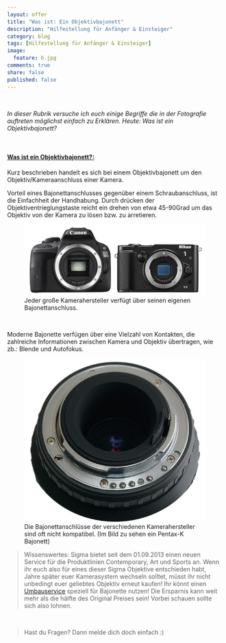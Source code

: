 ```yaml
---
layout: offer
title: "Was ist: Ein Objektivbajonett"
description: "Hilfestellung für Anfänger & Einsteiger"
category: blog
tags: [Hilfestellung für Anfänger & Einsteiger]
image:
  feature: b.jpg
comments: true
share: false
published: false
---
```

 
  


    



*In dieser Rubrik versuche ich euch einige Begriffe die in der Fotografie auftreten möglichst einfach zu Erklären. Heute: Was ist ein Objektivbajonett?* 
 
  


    








#### <a name="fenced-code-block"><u>Was ist ein Objektivbajonett?:</u></a>

Kurz beschrieben handelt es sich bei einem Objektivbajonett um den Objektiv/Kameraanschluss einer Kamera.

Vorteil eines Bajonettanschlusses gegenüber einem Schraubanschluss, ist die Einfachheit der Handhabung. Durch drücken der Objektiventrieglungstaste reicht ein drehen von etwa 45-90Grad um das Objektiv von der Kamera zu lösen bzw. zu arretieren. 



<figure>
<img src="/images/b2.jpg"/>
<figcaption>Jeder große Kamerahersteller verfügt über seinen eigenen Bajonettanschluss.</figcaption>
</figure>

 
  


    



Moderne Bajonette verfügen über eine Vielzahl von Kontakten, die zahlreiche Informationen zwischen Kamera und Objektiv übertragen, wie zb.: Blende und Autofokus.


<figure>
<img src="/images/b3.jpg"/>
<figcaption>Die Bajonettanschlüsse der verschiedenen Kamerahersteller sind oft nicht kompatibel. (Im Bild zu sehen ein Pentax-K Bajonett)</figcaption>
</figure>

 
  

> Wissenswertes: Sigma bietet seit dem 01.09.2013 einen neuen Service für die Produktlinien Contemporary, Art und Sports an. Wenn ihr euch also für eines dieser Sigma Objektive entschieden habt, Jahre später euer Kamerasystem wechseln solltet, müsst ihr nicht unbedingt euer geliebtes Objektiv erneut kaufen! Ihr könnt einen [Umbauservice](http://www.sigma-foto.de/service/sigma-anschluss-wechsel-service.html) speziell für Bajonette nutzen! Die Ersparnis kann weit mehr als die hälfte des Original Preises sein! Vorbei schauen sollte sich also lohnen.

    


> Hast du Fragen? Dann melde dich doch einfach :)